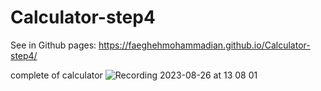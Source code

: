 # Calculator-step4
See in Github pages:
https://faeghehmohammadian.github.io/Calculator-step4/

complete of calculator
![Recording 2023-08-26 at 13 08 01](https://github.com/faeghehmohammadian/Calculator-step4/assets/59620602/9278688c-cdd0-4db1-a262-cdf4861002f0)
